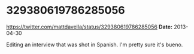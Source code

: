 # 329380619786285056
https://twitter.com/mattdavella/status/329380619786285056
**Date:** 2013-04-30

Editing an interview that was shot in Spanish. I'm pretty sure it's bueno.
